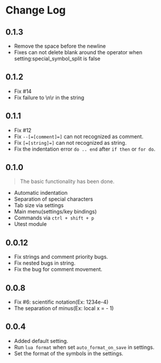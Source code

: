 # Change Log


## 0.1.3
- Remove the space before the newline
- Fixes can not delete blank around the operator when setting:special_symbol_split is false


## 0.1.2
- Fix #14
- Fix failure to \n\r in the string 


## 0.1.1
- Fix #12
- Fix `--[=[comment]=]` can not recognized as comment.
- Fix `[=[string]=]` can not recognized as string.
- Fix the indentation error `do .. end` after `if then` or `for do`.


## 0.1.0
> The basic functionality has been done.
- Automatic indentation
- Separation of special characters
- Tab size via settings
- Main menu(settings/key bindings)
- Commands via `ctrl + shift + p`
- Utest module


## 0.0.12
- Fix strings and comment priority bugs.
- Fix nested bugs in string.
- Fix the bug for comment movement.


## 0.0.8
- Fix #6: scientific notation(Ex: 1234e-4)
- The separation of minus(Ex: local x = - 1)


## 0.0.4
- Added default setting.
- Run `lua format` when set `auto_format_on_save` in settings.
- Set the format of the symbols in the settings.
